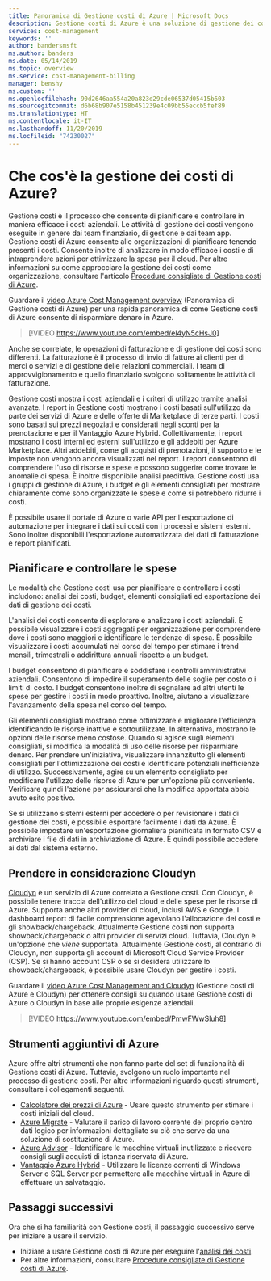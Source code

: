 ```yaml
---
title: Panoramica di Gestione costi di Azure | Microsoft Docs
description: Gestione costi di Azure è una soluzione di gestione dei costi che consente di monitorare e controllare le spese per Azure e di ottimizzare l'uso delle risorse.
services: cost-management
keywords: ''
author: bandersmsft
ms.author: banders
ms.date: 05/14/2019
ms.topic: overview
ms.service: cost-management-billing
manager: benshy
ms.custom: ''
ms.openlocfilehash: 90d2646aa554a20a823d29cde06537d05415b603
ms.sourcegitcommit: d6b68b907e5158b451239e4c09bb55eccb5fef89
ms.translationtype: HT
ms.contentlocale: it-IT
ms.lasthandoff: 11/20/2019
ms.locfileid: "74230027"
---
```

# <a name="what-is-azure-cost-management"></a>Che cos'è la gestione dei costi di Azure?

Gestione costi è il processo che consente di pianificare e controllare in maniera efficace i costi aziendali. Le attività di gestione dei costi vengono eseguite in genere dai team finanziario, di gestione e dai team app. Gestione costi di Azure consente alle organizzazioni di pianificare tenendo presenti i costi. Consente inoltre di analizzare in modo efficace i costi e di intraprendere azioni per ottimizzare la spesa per il cloud. Per altre informazioni su come approcciare la gestione dei costi come organizzazione, consultare l'articolo [Procedure consigliate di Gestione costi di Azure](cost-mgt-best-practices.md).

Guardare il [video Azure Cost Management overview](https://www.youtube.com/watch?v=el4yN5cHsJ0) (Panoramica di Gestione costi di Azure) per una rapida panoramica di come Gestione costi di Azure consente di risparmiare denaro in Azure.

>[!VIDEO https://www.youtube.com/embed/el4yN5cHsJ0]

Anche se correlate, le operazioni di fatturazione e di gestione dei costi sono differenti. La fatturazione è il processo di invio di fatture ai clienti per di merci o servizi e di gestione delle relazioni commerciali.  I team di approvvigionamento e quello finanziario svolgono solitamente le attività di fatturazione.

Gestione costi mostra i costi aziendali e i criteri di utilizzo tramite analisi avanzate. I report in Gestione costi mostrano i costi basati sull'utilizzo da parte dei servizi di Azure e delle offerte di Marketplace di terze parti. I costi sono basati sui prezzi negoziati e considerati negli sconti per la prenotazione e per il Vantaggio Azure Hybrid. Collettivamente, i report mostrano i costi interni ed esterni sull'utilizzo e gli addebiti per Azure Marketplace. Altri addebiti, come gli acquisti di prenotazioni, il supporto e le imposte non vengono ancora visualizzati nel report. I report consentono di comprendere l'uso di risorse e spese e possono suggerire come trovare le anomalie di spesa. È inoltre disponibile analisi predittiva. Gestione costi usa i gruppi di gestione di Azure, i budget e gli elementi consigliati per mostrare chiaramente come sono organizzate le spese e come si potrebbero ridurre i costi.

È possibile usare il portale di Azure o varie API per l'esportazione di automazione per integrare i dati sui costi con i processi e sistemi esterni. Sono inoltre disponibili l'esportazione automatizzata dei dati di fatturazione e report pianificati.

## <a name="plan-and-control-expenses"></a>Pianificare e controllare le spese

Le modalità che Gestione costi usa per pianificare e controllare i costi includono: analisi dei costi, budget, elementi consigliati ed esportazione dei dati di gestione dei costi.

L'analisi dei costi consente di esplorare e analizzare i costi aziendali. È possibile visualizzare i costi aggregati per organizzazione per comprendere dove i costi sono maggiori e identificare le tendenze di spesa. È possibile visualizzare i costi accumulati nel corso del tempo per stimare i trend mensili, trimestrali o addirittura annuali rispetto a un budget.

I budget consentono di pianificare e soddisfare i controlli amministrativi aziendali. Consentono di impedire il superamento delle soglie per costo o i limiti di costo. I budget consentono inoltre di segnalare ad altri utenti le spese per gestire i costi in modo proattivo. Inoltre, aiutano a visualizzare l'avanzamento della spesa nel corso del tempo.

Gli elementi consigliati mostrano come ottimizzare e migliorare l'efficienza identificando le risorse inattive e sottoutilizzate. In alternativa, mostrano le opzioni delle risorse meno costose. Quando si agisce sugli elementi consigliati, si modifica la modalità di uso delle risorse per risparmiare denaro. Per prendere un'iniziativa, visualizzare innanzitutto gli elementi consigliati per l'ottimizzazione dei costi e identificare potenziali inefficienze di utilizzo. Successivamente, agire su un elemento consigliato per modificare l'utilizzo delle risorse di Azure per un'opzione più conveniente. Verificare quindi l'azione per assicurarsi che la modifica apportata abbia avuto esito positivo.

Se si utilizzano sistemi esterni per accedere o per revisionare i dati di gestione dei costi, è possibile esportare facilmente i dati da Azure. È possibile impostare un'esportazione giornaliera pianificata in formato CSV e archiviare i file di dati in archiviazione di Azure. È quindi possibile accedere ai dati dal sistema esterno.

## <a name="consider-cloudyn"></a>Prendere in considerazione Cloudyn

[Cloudyn](overview.md) è un servizio di Azure correlato a Gestione costi. Con Cloudyn, è possibile tenere traccia dell'utilizzo del cloud e delle spese per le risorse di Azure. Supporta anche altri provider di cloud, inclusi AWS e Google. I dashboard report di facile comprensione agevolano l'allocazione dei costi e gli showback/chargeback. Attualmente Gestione costi non supporta showback/chargeback o altri provider di servizi cloud. Tuttavia, Cloudyn è un'opzione che _viene_ supportata. Attualmente Gestione costi, al contrario di Cloudyn, non supporta gli account di Microsoft Cloud Service Provider (CSP). Se si hanno account CSP o se si desidera utilizzare lo showback/chargeback, è possibile usare Cloudyn per gestire i costi.

Guardare il [video Azure Cost Management and Cloudyn](https://www.youtube.com/watch?v=PmwFWwSluh8) (Gestione costi di Azure e Cloudyn) per ottenere consigli su quando usare Gestione costi di Azure o Cloudyn in base alle proprie esigenze aziendali.

>[!VIDEO https://www.youtube.com/embed/PmwFWwSluh8]

## <a name="additional-azure-tools"></a>Strumenti aggiuntivi di Azure

Azure offre altri strumenti che non fanno parte del set di funzionalità di Gestione costi di Azure. Tuttavia, svolgono un ruolo importante nel processo di gestione costi. Per altre informazioni riguardo questi strumenti, consultare i collegamenti seguenti.

- [Calcolatore dei prezzi di Azure](https://azure.microsoft.com/pricing/calculator/) - Usare questo strumento per stimare i costi iniziali del cloud.
- [Azure Migrate](../migrate/migrate-overview.md) - Valutare il carico di lavoro corrente del proprio centro dati logico per informazioni dettagliate su ciò che serve da una soluzione di sostituzione di Azure.
- [Azure Advisor](../advisor/advisor-overview.md) - Identificare le macchine virtuali inutilizzate e ricevere consigli sugli acquisti di istanza riservata di Azure.
- [Vantaggio Azure Hybrid](https://azure.microsoft.com/pricing/hybrid-benefit/) - Utilizzare le licenze correnti di Windows Server o SQL Server per permettere alle macchine virtuali in Azure di effettuare un salvataggio.


## <a name="next-steps"></a>Passaggi successivi

Ora che si ha familiarità con Gestione costi, il passaggio successivo serve per iniziare a usare il servizio.

- Iniziare a usare Gestione costi di Azure per eseguire l'[analisi dei costi](quick-acm-cost-analysis.md).
- Per altre informazioni, consultare [Procedure consigliate di Gestione costi di Azure](cost-mgt-best-practices.md).
